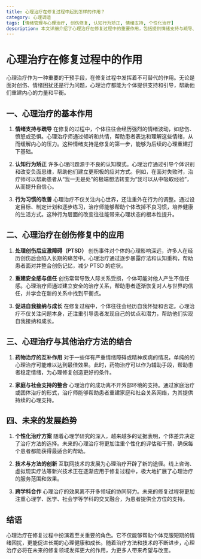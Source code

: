 ```yaml
---
title: 心理治疗在修复过程中起到怎样的作用？
category: 心理调适
tags: [情绪管理与心理治疗, 创伤修复, 认知行为矫正, 情绪支持, 个性化治疗]
description: 本文详细介绍了心理治疗在修复过程中的重要作用，包括提供情绪支持与疏导、进行认知行为矫正以及改善行为习惯等方面。特别强调了心理治疗在创伤修复中的应用，如处理创伤后应激障碍（PTSD）、重建安全感与信任及促进自我接纳与成长。文章还探讨了心理治疗与药物治疗、家庭和社会支持结合的重要性，并展望了个性化治疗方案、技术创新和跨学科合作的未来发展趋势。适合希望了解心理治疗如何帮助个体克服心理困扰、实现内心平衡与成长的读者阅读。心理治疗不仅关注问题解决，更注重引导患者发现自身潜力，实现长远的心理健康。
---
```

# 心理治疗在修复过程中的作用

心理治疗作为一种重要的干预手段，在修复过程中发挥着不可替代的作用。无论是面对创伤、情绪困扰还是行为问题，心理治疗都能为个体提供支持和引导，帮助他们重建内心的力量和平衡。

## 一、心理治疗的基本作用

1. **情绪支持与疏导**
   在修复的过程中，个体往往会经历强烈的情绪波动，如悲伤、愤怒或恐惧。心理治疗师通过倾听和共情，帮助患者表达和理解这些情绪，从而缓解内心的压力。这种情绪支持是修复的第一步，能够为后续的心理重建打下基础。

2. **认知行为矫正**
   许多心理问题源于不良的认知模式。心理治疗通过引导个体识别和改变负面思维，帮助他们建立更积极的应对方式。例如，在面对失败时，治疗师可以帮助患者从“我一无是处”的极端想法转变为“我可以从中吸取经验”，从而提升自信心。

3. **行为习惯的改善**
   心理治疗不仅关注内心世界，还注重外在行为的调整。通过设定目标、制定计划和逐步练习，治疗师能够帮助个体改掉不良习惯，培养健康的生活方式。这种行为层面的改变往往能带来心理状态的根本性提升。

## 二、心理治疗在创伤修复中的应用

1. **处理创伤后应激障碍（PTSD）**
   创伤事件对个体的心理影响深远，许多人在经历创伤后会陷入长期的痛苦中。心理治疗通过逐步暴露疗法和认知重构，帮助患者面对并整合创伤记忆，减少 PTSD 的症状。

2. **重建安全感与信任**
   创伤常常导致人际关系受损，个体可能对他人产生不信任感。心理治疗师通过建立安全的治疗关系，帮助患者逐渐恢复对人与世界的信任，并学会在新的关系中找到平衡点。

3. **促进自我接纳与成长**
   在修复过程中，个体往往会经历自我怀疑和否定。心理治疗不仅关注问题本身，还注重引导患者发现自己的优点和潜力，帮助他们实现自我接纳和成长。

## 三、心理治疗与其他治疗方法的结合

1. **药物治疗的互补作用**
   对于一些伴有严重情绪障碍或精神疾病的情况，单纯的的心理治疗可能难以达到最佳效果。此时，药物治疗可以作为辅助手段，帮助患者稳定情绪，为心理修复创造更好的条件。

2. **家庭与社会支持的整合**
   心理治疗的成功离不开外部环境的支持。通过家庭治疗或团体治疗的形式，治疗师能够帮助患者重建家庭和社会关系网络，为其提供持续的心理支持。

## 四、未来的发展趋势

1. **个性化治疗方案**
   随着心理学研究的深入，越来越多的证据表明，个体差异决定了治疗方法的选择。未来的心理治疗将更加注重个性化的评估和干预，确保每个患者都能获得最适合的帮助。

2. **技术与方法的创新**
   互联网技术的发展为心理治疗开辟了新的途径。线上咨询、虚拟现实疗法等新兴技术正在逐渐应用于修复过程中，极大地扩展了心理治疗的服务范围和效果。

3. **跨学科合作**
   心理治疗的效果离不开多领域的协同努力。未来的修复过程将更加注重心理学、医学、社会学等学科的交叉融合，为患者提供全方位的支持。

## 结语

心理治疗在修复过程中扮演着至关重要的角色。它不仅能够帮助个体克服短期的情绪困扰，更能促进长期的心理健康和成长。随着治疗方法和技术的不断进步，心理治疗必将在未来的修复领域发挥更大的作用，为更多人带来希望与改变。